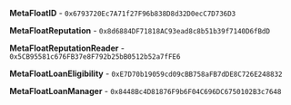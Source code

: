 **MetaFloatID** - `0x6793720Ec7A71f27F96b838D8d32D0ecC7D736D3`

**MetaFloatReputation** - `0x8d6884DF71818AC93ead8c8b51b39f7140D6fBdD`

**MetaFloatReputationReader** - `0x5CB95581c676FB37e8F792b25bB0512b52a7fFE6`

**MetaFloatLoanEligibility** - `0xE7D70b19059cd09cBB758aFB7dDE8C726E248832`


**MetaFloatLoanManager** - `0x8448Bc4D81876F9b6F04C696DC6750102B3c7648`